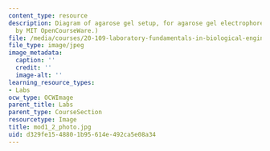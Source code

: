 ```yaml
---
content_type: resource
description: Diagram of agarose gel setup, for agarose gel electrophoresis. (Figure
  by MIT OpenCourseWare.)
file: /media/courses/20-109-laboratory-fundamentals-in-biological-engineering-fall-2007/d329fe1548801b95614e492ca5e08a34_mod1_2_photo.jpg
file_type: image/jpeg
image_metadata:
  caption: ''
  credit: ''
  image-alt: ''
learning_resource_types:
- Labs
ocw_type: OCWImage
parent_title: Labs
parent_type: CourseSection
resourcetype: Image
title: mod1_2_photo.jpg
uid: d329fe15-4880-1b95-614e-492ca5e08a34
---
```

